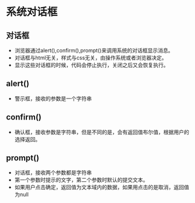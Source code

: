 # 系统对话框

## 对话框

* 浏览器通过alert(),confirm(),prompt()来调用系统的对话框显示消息。
* 对话框与html无关，样式与css无关，由操作系统或者浏览器决定。
* 显示这些对话框的时候，代码会停止执行，关闭之后又会恢复执行。

## alert()

* 警示框，接收的参数是一个字符串

## confirm()

* 确认框，接收参数是字符串，但是不同的是，会有返回值布尔值，根据用户的选择返回。

## prompt()

* 对话框，接收两个参数都是字符串
* 第一个参数时提示的文字，第二个参数时默认的提交文本。
* 如果用户点击确定，返回值为文本域内的数据，如果用点击的是取消，返回值为null